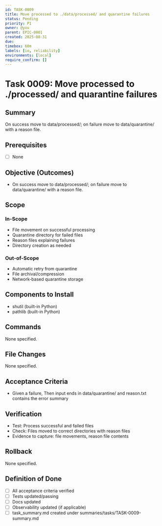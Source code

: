 ```yaml
---
id: TASK-0009
title: Move processed to ./data/processed/ and quarantine failures
status: Pending
priority: P1
owner: @you
parent: EPIC-0001
created: 2025-08-31
due: 
timebox: 60m
labels: [io, reliability]
environments: [local]
require_confirm: []
---
```


# Task 0009: Move processed to ./processed/ and quarantine failures

## Summary

On success move to data/processed/; on failure move to data/quarantine/ with a reason file.

## Prerequisites

- [ ] None

## Objective (Outcomes)

- On success move to data/processed/; on failure move to data/quarantine/ with a reason file.

## Scope

### In-Scope

- File movement on successful processing
- Quarantine directory for failed files
- Reason files explaining failures
- Directory creation as needed

### Out-of-Scope

- Automatic retry from quarantine
- File archival/compression
- Network-based quarantine storage

## Components to Install

- shutil (built-in Python)
- pathlib (built-in Python)

## Commands

None specified.

## File Changes

None specified.

## Acceptance Criteria

- Given a failure, Then input ends in data/quarantine/ and reason.txt contains the error summary

## Verification

- Test: Process successful and failed files
- Check: Files moved to correct directories with reason files
- Evidence to capture: file movements, reason file contents

## Rollback

None specified.

## Definition of Done

- [ ] All acceptance criteria verified
- [ ] Tests updated/passing
- [ ] Docs updated
- [ ] Observability updated (if applicable)
- [ ] task_summary.md created under summaries/tasks/TASK-0009-summary.md